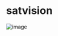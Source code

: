 # satvision

![image](https://github.com/LanceryH/satvision/assets/108919405/76b80b8f-283e-48d5-9c8e-abb51a1572ab)
